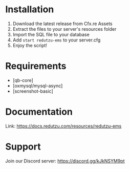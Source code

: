 # Installation

1. Download the latest release from Cfx.re Assets
2. Extract the files to your server's resources folder
3. Import the SQL file to your database
4. Add `start redutzu-ems` to your server.cfg
5. Enjoy the script!

# Requirements

- [qb-core]
- [oxmysql/mysql-async]
- [screenshot-basic]

# Documentation

Link: https://docs.redutzu.com/resources/redutzu-ems

# Support

Join our Discord server: https://discord.gg/kJkNSYM9pt
